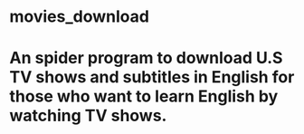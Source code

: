 # movies_download
# An spider program to download U.S TV shows  and subtitles in English for those who want to learn English by watching TV shows.
